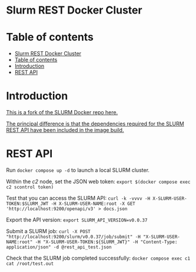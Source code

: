 # Slurm REST Docker Cluster

# Table of contents

- [Slurm REST Docker Cluster](#slurm-rest-docker-cluster)
- [Table of contents](#table-of-contents)
- [Introduction](#introduction)
- [REST API](#rest-api)

# Introduction

[This is a fork of the SLURM Docker repo here.](https://github.com/giovtorres/slurm-docker-cluster)

[The principal difference is that the dependencies required for the SLURM REST API have been included in the image build.](https://slurm.schedmd.com/rest.html)

# REST API

Run `docker compose up -d` to launch a local SLURM cluster.

Within the *c2* node, set the JSON web token: `export $(docker compose exec c2 scontrol token)`

Test that you can access the SLURM API: `curl -k -vvvv -H X-SLURM-USER-TOKEN:$SLURM_JWT -H X-SLURM-USER-NAME:root -X GET 'http://localhost:9200/openapi/v3' > docs.json`

Export the API version: `export SLURM_API_VERSION=v0.0.37`

Submit a SLURM job: `curl -X POST "http://localhost:9200/slurm/v0.0.37/job/submit" -H "X-SLURM-USER-NAME:root" -H "X-SLURM-USER-TOKEN:${SLURM_JWT}" -H "Content-Type: application/json" -d @rest_api_test.json`

Check that the SLURM job completed successfully: `docker compose exec c1 cat /root/test.out`
